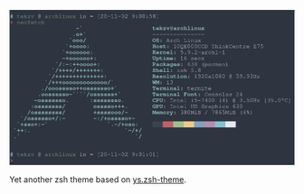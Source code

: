 ![Neofetch](./neofetch.png)

Yet another zsh theme based on [ys.zsh-theme](https://gist.github.com/ysmood/6110461).

